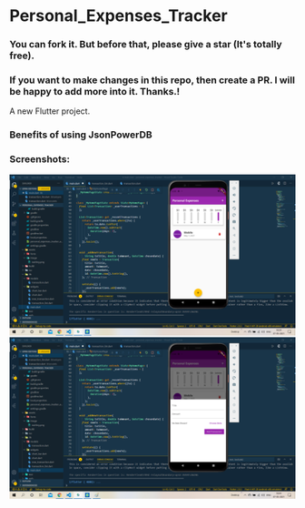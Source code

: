 # Personal_Expenses_Tracker
### You can fork it. But before that, please give a star (It's totally free).
### If you want to make changes in this repo, then create a PR. I will be happy to add more into it. Thanks.!

A new Flutter project.


### Benefits of using JsonPowerDB


### Screenshots:


![Dashboard](https://github.com/darkhorse-ml/Personal-Expense-Track/blob/master/ScreenShots/img1.png)
![Dashboard](https://github.com/darkhorse-ml/Personal-Expense-Track/blob/master/ScreenShots/img2.png)

